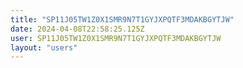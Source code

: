 ```yaml
---
title: "SP11J05TW1Z0X1SMR9N7T1GYJXPQTF3MDAKBGYTJW"
date: 2024-04-08T22:58:25.125Z
user: SP11J05TW1Z0X1SMR9N7T1GYJXPQTF3MDAKBGYTJW
layout: "users"
---
```

    
